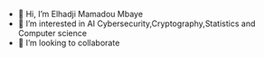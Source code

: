 - 👋 Hi, I’m Elhadji Mamadou Mbaye
- 👀 I’m interested in AI Cybersecurity,Cryptography,Statistics and Computer science
- 💞️ I’m looking to collaborate 

  

<!---
mamad9633/mamad9633 is a ✨ special ✨ repository because its `README.md` (this file) appears on your GitHub profile.
You can click the Preview link to take a look at your changes.
--->
